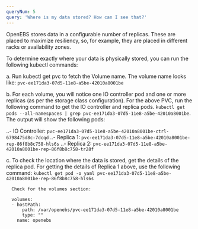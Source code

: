 ```yaml
---
queryNum: 5
query: 'Where is my data stored? How can I see that?'
---
```


OpenEBS stores data in a configurable number of replicas. These are placed to maximize resiliency, so, for example, they are placed in different racks or availability zones.

To determine exactly where your data is physically stored, you can run the following kubectl commands:

a. Run kubectl get pvc to fetch the Volume name. The volume name looks like: `pvc-ee171da3-07d5-11e8-a5be-42010a8001be`

b. For each volume, you will notice one IO controller pod and one or more replicas (as per the storage class configuration). For the above PVC, run the following command to get the IO controller and replica pods. `kubectl get pods --all-namespaces | grep pvc-ee171da3-07d5-11e8-a5be-42010a8001be`. The output will show the following pods:

..- IO Controller: `pvc-ee171da3-07d5-11e8-a5be-42010a8001be-ctrl-6798475d8c-7dcqd`
..- Replica 1: `pvc-ee171da3-07d5-11e8-a5be-42010a8001be-rep-86f8b8c758-hls6s`
..- Replica 2: `pvc-ee171da3-07d5-11e8-a5be-42010a8001be-rep-86f8b8c758-tr28f`

c. To check the location where the data is stored, get the details of the replica pod. For getting the details of Replica 1 above, use the following command: `kubectl get pod -o yaml pvc-ee171da3-07d5-11e8-a5be-42010a8001be-rep-86f8b8c758-hls6s`

```
  Check for the volumes section:
```

```
  volumes:
  - hostPath:
      path: /var/openebs/pvc-ee171da3-07d5-11e8-a5be-42010a8001be
      type: ""
    name: openebs
```
